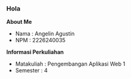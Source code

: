 ### Hola
**About Me**
* Nama : Angelin Agustin
* NPM : 2226240035

**Informasi Perkuliahan**
* Matakuliah : Pengembangan Aplikasi Web 1
* Semester : 4

